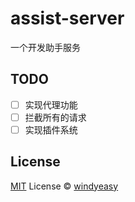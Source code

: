 # assist-server

一个开发助手服务

## TODO

- [ ] 实现代理功能
- [ ] 拦截所有的请求
- [ ] 实现插件系统

## License

[MIT](./LICENSE) License © [windyeasy](https://github.com/windyeasy)
